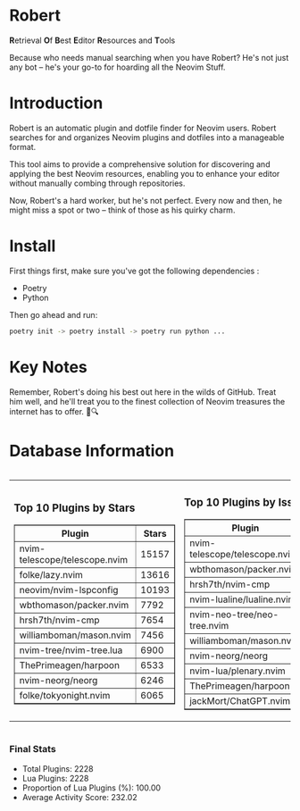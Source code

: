 # Robert

**R**etrieval
**O**f
**B**est
**E**ditor
**R**esources and
**T**ools

Because who needs manual searching when you have Robert?
He's not just any bot – he's your go-to for hoarding all the Neovim Stuff.

# Introduction
Robert is an automatic plugin and dotfile finder for Neovim users. Robert searches for and organizes Neovim plugins and dotfiles into a manageable format.

This tool aims to provide a comprehensive solution for discovering and applying the best Neovim resources, enabling you to enhance your editor without manually combing through repositories.

Now, Robert's a hard worker, but he's not perfect. Every now and then, he might miss a spot or two – think of those as his quirky charm. 

# Install
 First things first, make sure you've got the following dependencies :
  - Poetry 
  - Python 

Then go ahead and run:

```bash
poetry init -> poetry install -> poetry run python ...
```
# Key Notes

Remember, Robert's doing his best out here in the wilds of GitHub. Treat him well, and he'll treat you to the finest collection of Neovim treasures the internet has to offer. 🎩🔍


# Database Information

<div style='display:flex;flex-direction:row;justify-content:space-between;'><table><tr><td><h3>Top 10 Plugins by Stars</h3><table border="1"><tr><th>Plugin</th><th>Stars</th></tr><tr><td>nvim-telescope/telescope.nvim</td><td>15157</td></tr><tr><td>folke/lazy.nvim</td><td>13616</td></tr><tr><td>neovim/nvim-lspconfig</td><td>10193</td></tr><tr><td>wbthomason/packer.nvim</td><td>7792</td></tr><tr><td>hrsh7th/nvim-cmp</td><td>7654</td></tr><tr><td>williamboman/mason.nvim</td><td>7456</td></tr><tr><td>nvim-tree/nvim-tree.lua</td><td>6900</td></tr><tr><td>ThePrimeagen/harpoon</td><td>6533</td></tr><tr><td>nvim-neorg/neorg</td><td>6246</td></tr><tr><td>folke/tokyonight.nvim</td><td>6065</td></tr></table></td><td><h3>Top 10 Plugins by Issues</h3><table border="1"><tr><th>Plugin</th><th>Issues</th></tr><tr><td>nvim-telescope/telescope.nvim</td><td>348</td></tr><tr><td>wbthomason/packer.nvim</td><td>305</td></tr><tr><td>hrsh7th/nvim-cmp</td><td>264</td></tr><tr><td>nvim-lualine/lualine.nvim</td><td>218</td></tr><tr><td>nvim-neo-tree/neo-tree.nvim</td><td>211</td></tr><tr><td>williamboman/mason.nvim</td><td>178</td></tr><tr><td>nvim-neorg/neorg</td><td>161</td></tr><tr><td>nvim-lua/plenary.nvim</td><td>140</td></tr><tr><td>ThePrimeagen/harpoon</td><td>116</td></tr><tr><td>jackMort/ChatGPT.nvim</td><td>107</td></tr></table></td><td><h3>Top 10 Plugins by Forks</h3><table border="1"><tr><th>Plugin</th><th>Forks</th></tr><tr><td>neovim/nvim-lspconfig</td><td>2040</td></tr><tr><td>nvim-telescope/telescope.nvim</td><td>813</td></tr><tr><td>nvim-tree/nvim-tree.lua</td><td>602</td></tr><tr><td>nvim-lualine/lualine.nvim</td><td>462</td></tr><tr><td>folke/tokyonight.nvim</td><td>398</td></tr><tr><td>hrsh7th/nvim-cmp</td><td>379</td></tr><tr><td>ThePrimeagen/harpoon</td><td>359</td></tr><tr><td>folke/lazy.nvim</td><td>325</td></tr><tr><td>jackMort/ChatGPT.nvim</td><td>308</td></tr><tr><td>nvimdev/lspsaga.nvim</td><td>287</td></tr></table></td></tr></table></div>

### Final Stats
- Total Plugins: 2228
- Lua Plugins: 2228
- Proportion of Lua Plugins (%): 100.00
- Average Activity Score: 232.02

